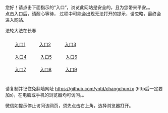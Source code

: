 您好！请点击下面指示的“入口”，浏览此网站是安全的，且为您带来平安。。 <br/>
点击入口后，请耐心等待， 过程中可能会出现无法打开的提示，请忽略，最终会进入网站. </br>

法轮大法在长春<br/>
<div style="padding:10px"><a style="margin:20px" target="_blank" href="https://dxl97yspwv9ev.cloudfront.net/2Qpsp?fltmnmjy" id="ccLink1" rel="nofollow">入口1</a> <a target="_blank" style="margin:20px" href="https://d1wkhrc44rxagb.cloudfront.net/2Qpsp?qnrpxxsv" id="ccLink2" rel="nofollow">入口2</a> <a style="margin:20px" target="_blank" href="https://d2kcocaecirgwv.cloudfront.net/2Qpsp?gzlvbn" id="ccLink3" rel="nofollow">入口3</a></div>

<div style="padding:10px" ><a style="margin:20px" target="_blank" href="https://dxl97yspwv9ev.cloudfront.net/2Qpsp?fltmnmjy" id="ccLink4" rel="nofollow">入口4</a> <a style="margin:20px" href="https://d1wkhrc44rxagb.cloudfront.net/2Qpsp?qnrpxxsv" target="_blank" id="ccLink5" rel="nofollow">入口5</a> <a style="margin:20px" href="https://d2kcocaecirgwv.cloudfront.net/2Qpsp?gzlvbn" target="_blank" id="ccLink6" rel="nofollow">入口6</a></div>

<div style="padding:10px"><a style="margin:20px" target="_blank" href="https://dxl97yspwv9ev.cloudfront.net/2Qpsp?fltmnmjy" id="ccLink7" rel="nofollow">入口7</a> <a style="margin:20px" href="https://d1wkhrc44rxagb.cloudfront.net/2Qpsp?qnrpxxsv" target="_blank" id="ccLink8" rel="nofollow">入口8</a> <a style="margin:20px" target="_blank" href="https://d2kcocaecirgwv.cloudfront.net/2Qpsp?gzlvbn" id="ccLink9" rel="nofollow">入口9</a></div>

<br/>



请复制并记住免翻墙网址 https://github.com/yntd/changchunzx (http后一定要加s)，在电脑或手机的浏览器均可访问。。<br/>

微信如提示停止访问该网页，须先点击右上角，选择浏览器打开。
